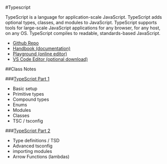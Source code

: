 #Typescript

TypeScript is a language for application-scale JavaScript. TypeScript adds optional types, classes, and modules to JavaScript. TypeScript supports tools for large-scale JavaScript applications for any browser, for any host, on any OS. TypeScript compiles to readable, standards-based JavaScript.

* [Github Repo](https://github.com/Microsoft/TypeScript)
* [Handbook (documentation)](http://www.typescriptlang.org/Handbook)
* [Playground (online editor)](http://www.typescriptlang.org/Playground)
* [VS Code Editor (optional download)](https://code.visualstudio.com/)

##Class Notes

###[TypeScript Part 1](TypeScript1.md)

* Basic setup
* Primitive types
* Compound types
* Enums
* Modules
* Classes
* TSC / tsconfig


###[TypeScript Part 2](TypeScript2.md)

* Type definitions / TSD
* Advanced tsconfig
* importing modules
* Arrow Functions (lambdas)
